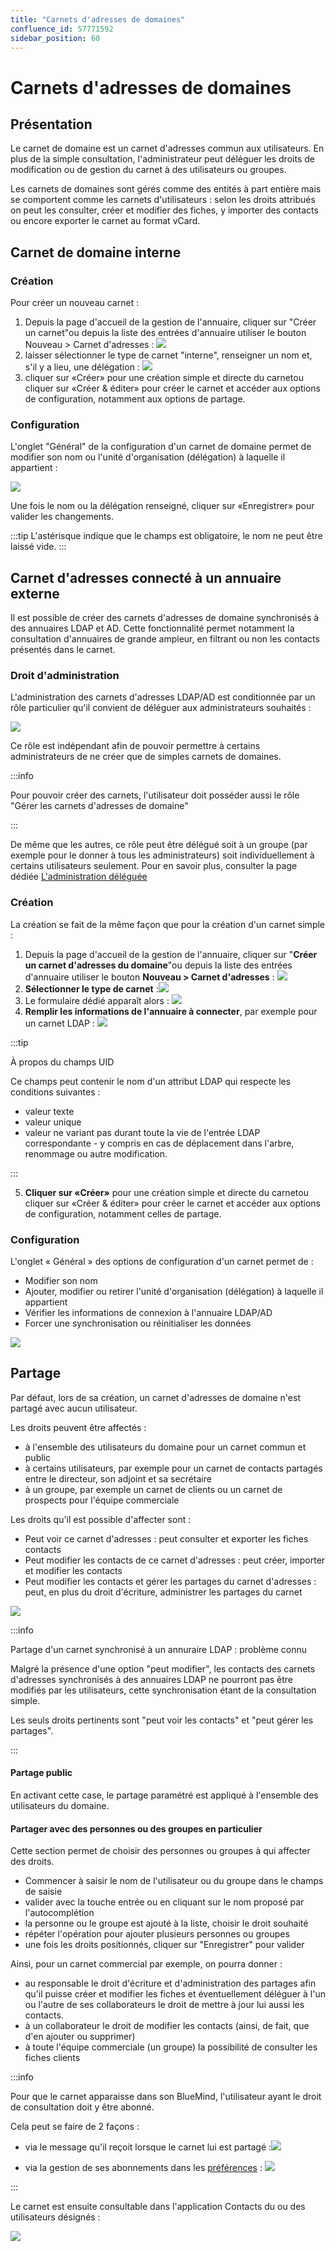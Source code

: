 ```yaml
---
title: "Carnets d'adresses de domaines"
confluence_id: 57771592
sidebar_position: 60
---
```

# Carnets d'adresses de domaines


## Présentation

Le carnet de domaine est un carnet d'adresses commun aux utilisateurs. En plus de la simple consultation, l'administrateur peut déléguer les droits de modification ou de gestion du carnet à des utilisateurs ou groupes.

Les carnets de domaines sont gérés comme des entités à part entière mais se comportent comme les carnets d'utilisateurs : selon les droits attribués on peut les consulter, créer et modifier des fiches, y importer des contacts ou encore exporter le carnet au format vCard.


## Carnet de domaine interne

### Création

Pour créer un nouveau carnet :

1. Depuis la page d'accueil de la gestion de l'annuaire, cliquer sur "Créer un carnet"ou depuis la liste des entrées d'annuaire utiliser le bouton Nouveau > Carnet d'adresses : ![](../../attachments/57771592/57771617.png)
2. laisser sélectionner le type de carnet "interne", renseigner un nom et, s'il y a lieu, une délégation : ![](../../attachments/57771592/57771615.png)
3. cliquer sur «Créer» pour une création simple et directe du carnetou cliquer sur «Créer & éditer» pour créer le carnet et accéder aux options de configuration, notamment aux options de partage.


### Configuration

L'onglet "Général" de la configuration d'un carnet de domaine permet de modifier son nom ou l'unité d'organisation (délégation) à laquelle il appartient :

![](../../attachments/57771592/57771613.png)

Une fois le nom ou la délégation renseigné, cliquer sur «Enregistrer» pour valider les changements.


:::tip
L'astérisque indique que le champs est obligatoire, le nom ne peut être laissé vide.
:::

## Carnet d'adresses connecté à un annuaire externe

Il est possible de créer des carnets d'adresses de domaine synchronisés à des annuaires LDAP et AD. Cette fonctionnalité permet notamment la consultation d'annuaires de grande ampleur, en filtrant ou non les contacts présentés dans le carnet.

### Droit d'administration

L'administration des carnets d'adresses LDAP/AD est conditionnée par un rôle particulier qu'il convient de déléguer aux administrateurs souhaités :

![](../../attachments/57771592/57771605.png)

Ce rôle est indépendant afin de pouvoir permettre à certains administrateurs de ne créer que de simples carnets de domaines.


:::info

Pour pouvoir créer des carnets, l'utilisateur doit posséder aussi le rôle "Gérer les carnets d'adresses de domaine"

:::

De même que les autres, ce rôle peut être délégué soit à un groupe (par exemple pour le donner à tous les administrateurs) soit individuellement à certains utilisateurs seulement.
Pour en savoir plus, consulter la page dédiée [L'administration déléguée](/Guide_de_l_administrateur/Gestion_des_entites/Utilisateurs/L_administration_déléguée/)

### Création

La création se fait de la même façon que pour la création d'un carnet simple :

1. Depuis la page d'accueil de la gestion de l'annuaire, cliquer sur "**Créer un carnet d'adresses du domaine**"ou depuis la liste des entrées d'annuaire utiliser le bouton **Nouveau > Carnet d'adresses** : ![](../../attachments/57771592/57771617.png)
2. **Sélectionner le type de carnet** :![](../../attachments/57771592/57771595.png)
3. Le formulaire dédié apparaît alors : ![](../../attachments/57771592/57771603.png)
4. **Remplir les informations de l'annuaire à connecter**, par exemple pour un carnet LDAP :
![](../../attachments/57771592/57771601.png)


:::tip

À propos du champs UID

Ce champs peut contenir le nom d'un attribut LDAP qui respecte les conditions suivantes :

- valeur texte
- valeur unique
- valeur ne variant pas durant toute la vie de l'entrée LDAP correspondante - y compris en cas de déplacement dans l'arbre, renommage ou autre modification.


:::

5. **Cliquer sur «Créer»** pour une création simple et directe du carnetou cliquer sur «Créer & éditer» pour créer le carnet et accéder aux options de configuration, notamment celles de partage.


### Configuration

L'onglet « Général » des options de configuration d'un carnet permet de :

- Modifier son nom
- Ajouter, modifier ou retirer l'unité d'organisation (délégation) à laquelle il appartient
- Vérifier les informations de connexion à l'annuaire LDAP/AD
- Forcer une synchronisation ou réinitialiser les données


![](../../attachments/57771592/57771599.png)

## Partage

Par défaut, lors de sa création, un carnet d'adresses de domaine n'est partagé avec aucun utilisateur.

Les droits peuvent être affectés :

- à l'ensemble des utilisateurs du domaine pour un carnet commun et public
- à certains utilisateurs, par exemple pour un carnet de contacts partagés entre le directeur, son adjoint et sa secrétaire
- à un groupe, par exemple un carnet de clients ou un carnet de prospects pour l'équipe commerciale


Les droits qu'il est possible d'affecter sont :

- Peut voir ce carnet d'adresses : peut consulter et exporter les fiches contacts
- Peut modifier les contacts de ce carnet d'adresses : peut créer, importer et modifier les contacts
- Peut modifier les contacts et gérer les partages du carnet d'adresses : peut, en plus du droit d'écriture, administrer les partages du carnet


![](../../attachments/57771592/57771611.png)


:::info

Partage d'un carnet synchronisé à un annuraire LDAP : problème connu

Malgré la présence d'une option "peut modifier", les contacts des carnets d'adresses synchronisés à des annuaires LDAP ne pourront pas être modifiés par les utilisateurs, cette synchronisation étant de la consultation simple.

Les seuls droits pertinents sont "peut voir les contacts" et "peut gérer les partages".

:::

#### Partage public

En activant cette case, le partage paramétré est appliqué à l'ensemble des utilisateurs du domaine.

#### Partager avec des personnes ou des groupes en particulier

Cette section permet de choisir des personnes ou groupes à qui affecter des droits.

- Commencer à saisir le nom de l'utilisateur ou du groupe dans le champs de saisie
- valider avec la touche entrée ou en cliquant sur le nom proposé par l'autocomplétion
- la personne ou le groupe est ajouté à la liste, choisir le droit souhaité
- répéter l'opération pour ajouter plusieurs personnes ou groupes
- une fois les droits positionnés, cliquer sur "Enregistrer" pour valider


Ainsi, pour un carnet commercial par exemple, on pourra donner :

- au responsable le droit d'écriture et d'administration des partages afin qu'il puisse créer et modifier les fiches et éventuellement déléguer à l'un ou l'autre de ses collaborateurs le droit de mettre à jour lui aussi les contacts.
- à un collaborateur le droit de modifier les contacts (ainsi, de fait, que d'en ajouter ou supprimer)
- à toute l'équipe commerciale (un groupe) la possibilité de consulter les fiches clients


:::info

Pour que le carnet apparaisse dans son BlueMind, l'utilisateur ayant le droit de consultation doit y être abonné.

Cela peut se faire de 2 façons :

- via le message qu'il reçoit lorsque le carnet lui est partagé :![](../../attachments/57771592/57771609.png)

- via la gestion de ses abonnements dans les [préférences](/Guide_de_l_utilisateur/Les_contacts/Gestion_des_carnets_d_adresses/) :
 ![](../../attachments/57771592/57771607.png)


:::

Le carnet est ensuite consultable dans l'application Contacts du ou des utilisateurs désignés :

![](../../attachments/57771592/57771597.png)


